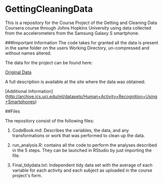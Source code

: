 # GettingCleaningData
This is a repository for the Course Project of the Getting and Cleaning Data Coursera course through Johns Hopkins University using data collected from the accelerometers from the Samsung Galaxy S smartphone.

###Important Information
The code takes for granted all the data is present in the same folder on the users Working Directory, un-compressed and without names altered.

The data for the project can be found here:

[Original Data](https://d396qusza40orc.cloudfront.net/getdata%2Fprojectfiles%2FUCI%20HAR%20Dataset.zip)

A full description is available at the site where the data was obtained: 

[Additional Information] (http://archive.ics.uci.edu/ml/datasets/Human+Activity+Recognition+Using+Smartphones)



##Files

The repository consist of the following files:

1. CodeBook.md: Describes the variables, the data, and any transformations or work that was performed to clean up the data.

2. run_analysis.R: contains all the code to perform the analyses described in the 5 steps. They can be launched in RStudio by just importing the file.

3. Final_tidydata.txt: Independent tidy data set with the average of each variable for each activity and each subject as uploaded in the course project's form.